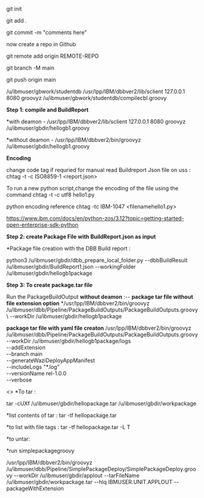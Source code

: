 git init

git add .

git commit -m "comments here"

now create a repo in Github

git remote add origin REMOTE-REPO

git branch -M main

git push origin main

/u/ibmuser/gbwork/studentdb
/usr/lpp/IBM/dbbver2/lib/sclient 127.0.0.1 8080 groovyz  /u/ibmuser/gbwork/studentdb/compilecbl.groovy

**Step 1: compile and BuildReport**

 *with deamon - /usr/lpp/IBM/dbbver2/lib/sclient 127.0.0.1 8080 groovyz /u/ibmuser/gbdir/hellogb1.groovy
 
  *without deamon - /usr/lpp/IBM/dbbver2/bin/groovyz /u/ibmuser/gbdir/hellogb1.groovy
  
**Encoding**

change code tag if requried for manual read Buildreport Json file on uss : chtag -t -c ISO8859-1 <report.json>

To run a new python script,change the encoding of the file using the command   chtag -t -c utf8 hello1.py

python encoding reference chtag -tc IBM-1047 <filenamehello1.py>

https://www.ibm.com/docs/en/python-zos/3.12?topic=getting-started-open-enterprise-sdk-python 

**Step 2: create Package File with BuildReport.json as input**

*Package file creation with the DBB Build report :

python3 /u/ibmuser/gbdir/dbb_prepare_local_folder.py --dbbBuildResult /u/ibmuser/gbdir/BuildReport1.json               --workingFolder /u/ibmuser/gbdir/hellogb1package

**Step 3: To create package.tar file**

Run the PackageBuildOutput **without deamon** :-- 
**package tar file without file extension option** 
*/usr/lpp/IBM/dbbver2/bin/groovyz  /u/ibmuser/dbb/Pipeline/PackageBuildOutputs/PackageBuildOutputs.groovy \ --workDir /u/ibmuser/gbdir/hellogb1package

**package tar file with yaml file creaton**
/usr/lpp/IBM/dbbver2/bin/groovyz /u/ibmuser/dbb/Pipeline/PackageBuildOutputs/PackageBuildOutputs.groovy \
      --workDir /u/ibmuser/gbdir/hellogb1package/logs  \
      --addExtension \
      --branch main \
      --generateWaziDeployAppManifest  \
      --includeLogs "*.log"  \
      --versionName rel-1.0.0 \
      --verbose

<<Error in this step>>
*To tar :

tar -cUXf /u/ibmuser/gbdir/hellopackage.tar  /u/ibmuser/gbdir/workpackage

*list contents of tar : tar -tf hellopackage.tar 

*to list with file tags : tar -tf hellopackage.tar -L T

*to untar:

*run simplepackagegroovy

/usr/lpp/IBM/dbbver2/bin/groovyz  /u/ibmuser/dbb/Pipeline/SimplePackageDeploy/SimplePackageDeploy.groovy --workDir /u/ibmuser/gbdir/applout --tarFileName /u/ibmuser/gbdir/workpackage.tar --hlq IBMUSER.UNIT.APPLOUT --packageWithExtension



